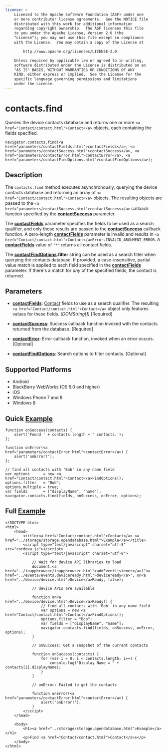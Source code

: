 ```yaml
---
license: >
    Licensed to the Apache Software Foundation (ASF) under one
    or more contributor license agreements.  See the NOTICE file
    distributed with this work for additional information
    regarding copyright ownership.  The ASF licenses this file
    to you under the Apache License, Version 2.0 (the
    "License"); you may not use this file except in compliance
    with the License.  You may obtain a copy of the License at

        http://www.apache.org/licenses/LICENSE-2.0

    Unless required by applicable law or agreed to in writing,
    software distributed under the License is distributed on an
    "AS IS" BASIS, WITHOUT WARRANTIES OR CONDITIONS OF ANY
    KIND, either express or implied.  See the License for the
    specific language governing permissions and limitations
    under the License.
---
```


# contacts.find

Queries the device contacts database and returns one or more `<a href="Contact/contact.html">Contact</a>`
objects, each containing the fields specified.

    navigator.contacts.find(<a href="parameters/contactFields.html">contactFields</a>, <a href="parameters/contactSuccess.html">contactSuccess</a>, <a href="parameters/contactError.html">contactError</a>, <a href="parameters/contactFindOptions.html">contactFindOptions</a>);

## Description

The `contacts.find` method executes asynchronously, querying the
device contacts database and returning an array of `<a href="Contact/contact.html">Contact</a>` objects.
The resulting objects are passed to the `<a href="parameters/contactSuccess.html">contactSuccess</a>` callback
function specified by the __<a href="parameters/contactSuccess.html">contactSuccess</a>__ parameter.

The __<a href="parameters/contactFields.html">contactFields</a>__ parameter specifies the fields to be used as a
search qualifier, and only those results are passed to the
__<a href="parameters/contactSuccess.html">contactSuccess</a>__ callback function.  A zero-length __<a href="parameters/contactFields.html">contactFields</a>__
parameter is invalid and results in
`<a href="Contact/contact.html">Contact</a>Error.INVALID_ARGUMENT_ERROR`. A __<a href="parameters/contactFields.html">contactFields</a>__ value of
`"*"` returns all contact fields.

The __<a href="parameters/contactFindOptions.html">contactFindOptions</a>.filter__ string can be used as a search
filter when querying the contacts database.  If provided, a
case-insensitive, partial value match is applied to each field
specified in the __<a href="parameters/contactFields.html">contactFields</a>__ parameter.  If there's a match for
_any_ of the specified fields, the contact is returned.

## Parameters

- __<a href="parameters/contactFields.html">contactFields</a>__: <a href="Contact/contact.html">Contact</a> fields to use as a search qualifier. The resulting `<a href="Contact/contact.html">Contact</a>` object only features values for these fields. _(DOMString[])_ [Required]

- __<a href="parameters/contactSuccess.html">contactSuccess</a>__: Success callback function invoked with the contacts returned from the database. [Required]

- __<a href="parameters/contactError.html">contactError</a>__: Error callback function, invoked when an error occurs. [Optional]

- __<a href="parameters/contactFindOptions.html">contactFindOptions</a>__: Search options to filter contacts. [Optional]

## Supported Platforms

- Android
- BlackBerry WebWorks (OS 5.0 and higher)
- iOS
- Windows Phone 7 and 8
- Windows 8

## Quick <a href="../storage/storage.opendatabase.html">Example</a>

    function onSuccess(contacts) {
        alert('Found ' + contacts.length + ' contacts.');
    };

    function onError(<a href="parameters/contactError.html">contactError</a>) {
        alert('onError!');
    };

    // find all contacts with 'Bob' in any name field
    var options      = new <a href="Contact/contact.html">Contact</a>FindOptions();
    options.filter   = "Bob";
    options.multiple = true;
    var fields       = ["displayName", "name"];
    navigator.contacts.find(fields, onSuccess, onError, options);

## Full <a href="../storage/storage.opendatabase.html">Example</a>

    <!DOCTYPE html>
    <html>
        <head>
            <title><a href="Contact/contact.html">Contact</a> <a href="../storage/storage.opendatabase.html">Example</a></title>
            <script type="text/javascript" charset="utf-8" src="cordova.js"></script>
            <script type="text/javascript" charset="utf-8">

                // Wait for device API libraries to load
                document.<a href="../inappbrowser/inappbrowser.html">addEventListener</a>("<a href="../events/events.deviceready.html">deviceready</a>", on<a href="../device/device.html">Device</a>Ready, false);

                // device APIs are available

                function on<a href="../device/device.html">Device</a>Ready() {
                    // find all contacts with 'Bob' in any name field
                    var options = new <a href="Contact/contact.html">Contact</a>FindOptions();
                    options.filter = "Bob";
                    var fields = ["displayName", "name"];
                    navigator.contacts.find(fields, onSuccess, onError, options);
                }

                // onSuccess: Get a snapshot of the current contacts

                function onSuccess(contacts) {
                    for (var i = 0; i < contacts.length; i++) {
                        console.log("Display Name = " + contacts[i].displayName);
                    }
                }

                // onError: Failed to get the contacts

                function onError(<a href="parameters/contactError.html">contactError</a>) {
                    alert('onError!');
                }
            </script>
        </head>

        <body>
            <h1><a href="../storage/storage.opendatabase.html">Example</a></h1>
            <p>Find <a href="Contact/contact.html">Contact</a>s</p>
        </body>
    </html>
